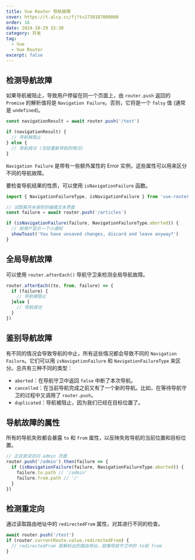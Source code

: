 ```yaml
---
title: Vue Router 导航故障
cover: https://t.alcy.cc/fj?t=1730187000000
order: 16
date: 2024-10-29 15:30
category: 开发
tag:
  - Vue
  - Vue Router
excerpt: false
---
```


## 检测导航故障

如果导航被阻止，导致用户停留在同一个页面上，由 `router.push` 返回的 `Promise` 的解析值将是 `Navigation Failure`。否则，它将是一个 `falsy` 值 (通常是 `undefined`)。

```JavaScript
const navigationResult = await router.push('/test')

if (navigationResult) {
  // 导航被阻止
} else {
  // 导航成功 (包括重新导航的情况)
}
```

`Navigation Failure` 是带有一些额外属性的 Error 实例，这些属性可以用来区分不同的导航故障。

要检查导航结果的性质，可以使用 `isNavigationFailure` 函数。

```JavaScript
import { NavigationFailureType, isNavigationFailure } from 'vue-router'

// 试图离开未保存的编辑文本界面
const failure = await router.push('/articles')

if (isNavigationFailure(failure, NavigationFailureType.aborted)) {
  // 给用户显示一个小通知
  showToast('You have unsaved changes, discard and leave anyway?')
}
```

## 全局导航故障

可以使用 `router.afterEach()` 导航守卫来检测全局导航故障。

```JavaScript
router.afterEach((to, from, failure) => {
  if (failure) {
    // 导航被阻止
  }else {
    // 导航成功
  }
})
```

## 鉴别导航故障

有不同的情况会导致导航的中止，所有这些情况都会导致不同的 `Navigation Failure`。它们可以用 `isNavigationFailure` 和 `NavigationFailureType` 来区分。总共有三种不同的类型：

- `aborted`：在导航守卫中返回 `false` 中断了本次导航。
- `cancelled`：在当前导航完成之前又有了一个新的导航。比如，在等待导航守卫的过程中又调用了 `router.push`。
- `duplicated`：导航被阻止，因为我们已经在目标位置了。

## 导航故障的属性

所有的导航失败都会暴露 `to` 和 `from` 属性，以反映失败导航的当前位置和目标位置。

```JavaScript
// 正在尝试访问 admin 页面
router.push('/admin').then(failure => {
  if (isNavigationFailure(failure, NavigationFailureType.aborted)) {
    failure.to.path // '/admin'
    failure.from.path // '/'
  }
})
```

## 检测重定向

通过读取路由地址中的 `redirectedFrom` 属性，对其进行不同的检查。

```JavaScript
await router.push('/test')
if (router.currentRoute.value.redirectedFrom) {
  // redirectedFrom 是解析出的路由地址，就像导航守卫中的 to和 from
}
```
